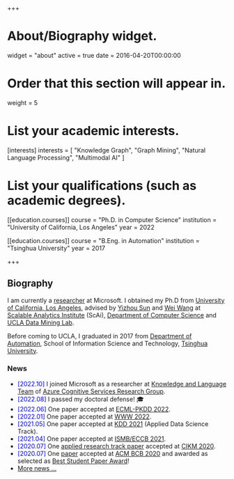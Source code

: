+++
# About/Biography widget.
widget = "about"
active = true
date = 2016-04-20T00:00:00

# Order that this section will appear in.
weight = 5

# List your academic interests.
[interests]
  interests = [
    "Knowledge Graph",
    "Graph Mining",
    "Natural Language Processing",
    "Multimodal AI"
  ]

# List your qualifications (such as academic degrees).
[[education.courses]]
  course = "Ph.D. in Computer Science"
  institution = "University of California, Los Angeles"
  year = 2022

[[education.courses]]
  course = "B.Eng. in Automation"
  institution = "Tsinghua University"
  year = 2017
 
+++

## Biography

I am currently a [researcher](https://www.microsoft.com/en-us/research/people/junhenghao/) at Microsoft. I obtained my Ph.D from [University of California, Los Angeles](http://www.ucla.edu/), advised by [Yizhou Sun](http://web.cs.ucla.edu/~yzsun/) and [Wei Wang](http://web.cs.ucla.edu/~weiwang/) at [Scalable Analytics Institute](https://scai.cs.ucla.edu/) (ScAi), [Department of Computer Science](https://www.cs.ucla.edu/) and [UCLA Data Mining Lab](https://ucla-dm.github.io/DM_website/index.html).

Before coming to UCLA, I graduated in 2017 from [Department of Automation](http://www.au.tsinghua.edu.cn/publish/auen/index.html), School of Information Science and Technology, [Tsinghua University](http://www.tsinghua.edu.cn/publish/newthu/index.html).

### News
- <span style="color:blue">[2022.10]</span> I joined Microsoft as a researcher at [Knowledge and Language Team](https://www.microsoft.com/en-us/research/group/knowledge-and-language/) of [Azure Cognitive Services Research Group](https://www.microsoft.com/en-us/research/group/cognitive-services-research/). 
- <span style="color:blue">[2022.08]</span> I passed my doctoral defense! :mortar_board:
- <span style="color:blue">[2022.06]</span> One paper accepted at [ECML-PKDD 2022](https://2022.ecmlpkdd.org/). 
- <span style="color:blue">[2022.01]</span> One paper accepted at [WWW 2022](https://www2022.thewebconf.org/). 
- <span style="color:blue">[2021.05]</span> One paper accepted at [KDD 2021](https://www.kdd.org/kdd2021) (Applied Data Science Track).
- <span style="color:blue">[2021.04]</span> One paper accepted at [ISMB/ECCB 2021](https://www.iscb.org/ismbeccb2021).
- <span style="color:blue">[2020.07]</span> One [applied research track paper](https://www.amazon.science/blog/improving-complementary-product-recommendations) accepted at [CIKM 2020](https://cikm2020.org/).
- <span style="color:blue">[2020.07]</span> One [paper](https://www.haojunheng.com/project/goterm/) accepted at [ACM BCB 2020](https://acm-bcb.org/2020/index.php) and awarded as selected as [Best Student Paper Award](https://twitter.com/acm_bcb/status/1309238014967767041?s=20)!
- [More news ...](https://www.haojunheng.com/others/news)